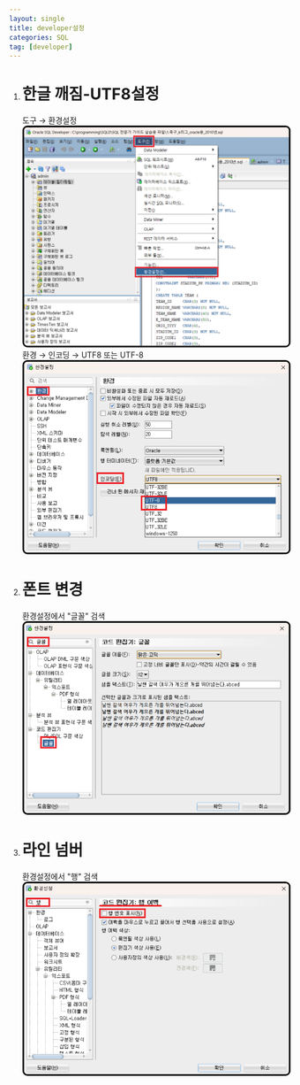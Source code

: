 ```yaml
---
layout: single
title: developer설정
categories: SQL
tag: [developer]
---
```


1. # 한글 깨짐-UTF8설정
   도구 → 환경설정   
   <img src="../../imgs/sql/developer_utf8(1).png" style="border:3px solid black;border-radius:9px;width:800px">   
   환경 → 인코딩 → UTF8 또는 UTF-8   
   <img src="../../imgs/sql/developer_utf8(2).png" style="border:3px solid black;border-radius:9px;width:800px">   

1. # 폰트 변경
   환경설정에서 "글꼴" 검색   
   <img src="../../imgs/sql/developer_font_setting.png" style="border:3px solid black;border-radius:9px;width:800px">   

1. # 라인 넘버
   환경설정에서 "행" 검색   
   <img src="../../imgs/sql/developer_line_number.png" style="border:3px solid black;border-radius:9px;width:800px">   
